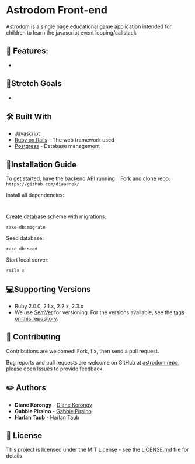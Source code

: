 # Astrodom Front-end

Astrodom is a single page educational game application intended for children to learn the javascript event looping/callstack

## 📌 Features:
* 

## 🎯Stretch Goals
* 

## 🛠 Built With
* [Javascript](https://www.javascript.com/)
* [Ruby on Rails](https://rubyonrails.org/) - The web framework used
* [Postgress](https://www.sqlite.org/) - Database management

## 📑Installation Guide
To get started, have the backend API running
` `
Fork and clone repo:
` https://github.com/diaaanek/ `

Install all dependencies:

`   `

Create database scheme with migrations:

` rake db:migrate `

Seed database:

` rake db:seed `

Start local server:

` rails s `

## 💻Supporting Versions
- Ruby 2.0.0, 2.1.x, 2.2.x, 2.3.x
- We use [SemVer](http://semver.org/) for versioning. For the versions available, see the [tags on this repository](https://github.com/your/project/tags).

## 🤩 Contributing

Contributions are welcomed!  Fork, fix, then send a pull request.

Bug reports and pull requests are welcome on GitHub at [astrodom repo](https://github.com/diaaanek/astrodom_frontend), please open Issues to provide feedback.

## ✏️ Authors

* **Diane Korongy** - [Diane Korongy](https://github.com/diaaanek)
* **Gabbie Piraino** - [Gabbie Piraino](https://github.com/ )
* **Harlan Taub** - [Harlan Taub](https://github.com/ )

## 📗 License

This project is licensed under the MIT License - see the [LICENSE.md](LICENSE.md) file for details
